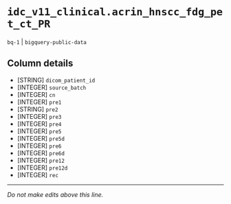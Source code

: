 # `idc_v11_clinical.acrin_hnscc_fdg_pet_ct_PR`
`bq-1` | `bigquery-public-data`

## Column details
* [STRING]    `dicom_patient_id`
* [INTEGER]   `source_batch`
* [INTEGER]   `cn`
* [INTEGER]   `pre1`
* [STRING]    `pre2`
* [INTEGER]   `pre3`
* [INTEGER]   `pre4`
* [INTEGER]   `pre5`
* [INTEGER]   `pre5d`
* [INTEGER]   `pre6`
* [INTEGER]   `pre6d`
* [INTEGER]   `pre12`
* [INTEGER]   `pre12d`
* [INTEGER]   `rec`

-------------------------------------------------------------------------------
*Do not make edits above this line.*
